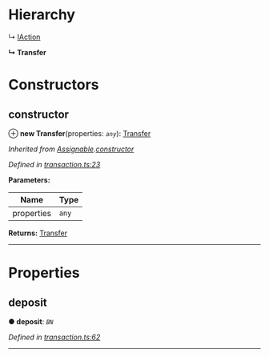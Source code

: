 

# Hierarchy

↳  [IAction](_transaction_.iaction.md)

**↳ Transfer**

# Constructors

<a id="constructor"></a>

##  constructor

⊕ **new Transfer**(properties: *`any`*): [Transfer](_transaction_.transfer.md)

*Inherited from [Assignable](_transaction_.assignable.md).[constructor](_transaction_.assignable.md#constructor)*

*Defined in [transaction.ts:23](https://github.com/nearprotocol/nearlib/blob/b17214a/src.ts/transaction.ts#L23)*

**Parameters:**

| Name | Type |
| ------ | ------ |
| properties | `any` |

**Returns:** [Transfer](_transaction_.transfer.md)

___

# Properties

<a id="deposit"></a>

##  deposit

**● deposit**: *`BN`*

*Defined in [transaction.ts:62](https://github.com/nearprotocol/nearlib/blob/b17214a/src.ts/transaction.ts#L62)*

___

